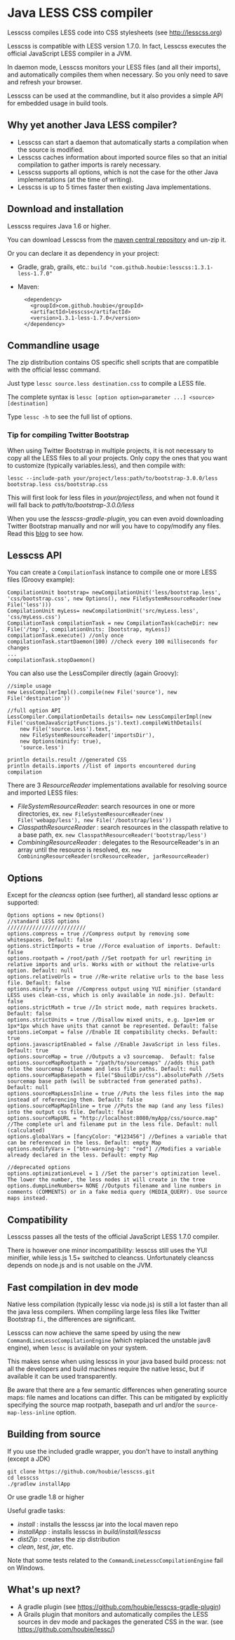 Java LESS CSS compiler
======================

Lesscss compiles LESS code into CSS stylesheets (see <http://lesscss.org>)

Lesscss is compatible with LESS version 1.7.0. In fact, Lesscss executes the official JavaScript LESS compiler in a JVM.

In daemon mode, Lesscss monitors your LESS files (and all their imports), and automatically compiles them when necessary.
So you only need to save and refresh your browser.

Lesscss can be used at the commandline, but it also provides a simple API for embedded usage in build tools.


## Why yet another Java LESS compiler?

* Lesscss can start a daemon that automatically starts a compilation when the source is modified.
* Lesscss caches information about imported source files so that an initial compilation to gather imports is rarely necessary.
* Lesscss supports all options, which is not the case for the other Java implementations (at the time of writing).
* Lesscss is up to 5 times faster then existing Java implementations.


## Download and installation

Lesscss requires Java 1.6 or higher.

You can download Lesscss from the [maven central repository](http://central.maven.org/maven2/com/github/houbie/lesscss/1.3.1-less-1.7.0/lesscss-1.3.1-less-1.7.0.zip)
and un-zip it.

Or you can declare it as dependency in your project:

* Gradle, grab, grails, etc.: `build "com.github.houbie:lesscss:1.3.1-less-1.7.0"`
* Maven:

        <dependency>
          <groupId>com.github.houbie</groupId>
          <artifactId>lesscss</artifactId>
          <version>1.3.1-less-1.7.0</version>
        </dependency>

## Commandline usage

The zip distribution contains OS specific shell scripts that are compatible with the official lessc command.

Just type `lessc source.less destination.css` to compile a LESS file.

The complete syntax is `lessc [option option=parameter ...] <source> [destination]`

Type `lessc -h` to see the full list of options.

### Tip for compiling Twitter Bootstrap

When using Twitter Bootstrap in multiple projects, it is not necessary to copy all the LESS files to all your projects.
Only copy the ones that you want to customize (typically variables.less), and then compile with:

    lessc --include-path your/project/less:path/to/bootstrap-3.0.0/less bootstrap.less css/bootstrap.css

This will first look for less files in _your/project/less_, and when not found it will fall back to _path/to/bootstrap-3.0.0/less_

When you use the _lesscss-gradle-plugin_, you can even avoid downloading Twitter Bootstrap manually and nor will you have
to  copy/modify any files. Read this [blog](http://houbie.blogspot.be/2014/04/customizing-twitter-bootstrap-with_9504.html) to see how.

## Lesscss API

You can create a `CompilationTask` instance to compile one or more LESS files (Groovy example):

    CompilationUnit bootstrap= newCompilationUnit('less/bootstrap.less', 'css/bootstrap.css', new Options(), new FileSystemResourceReader(new File('less')))
    CompilationUnit myLess= newCompilationUnit('src/myLess.less', 'css/myLess.css')
    CompilationTask compilationTask = new CompilationTask(cacheDir: new File('/tmp'), compilationUnits: [bootstrap, myLess])
    compilationTask.execute() //only once
    compilationTask.startDaemon(100) //check every 100 milliseconds for changes
    ...
    compilationTask.stopDaemon()

You can also use the LessCompiler directly (again Groovy):

    //simple usage
    new LessCompilerImpl().compile(new File('source'), new File('destination'))

    //full option API
    LessCompiler.CompilationDetails details= new LessCompilerImpl(new File('customJavaScriptFunctions.js').text).compileWithDetails(
        new File('source.less').text,
        new FileSystemResourceReader('importsDir'),
        new Options(minify: true),
        'source.less')

    println details.result //generated CSS
    println details.imports //list of imports encountered during compilation

There are 3 _ResourceReader_ implementations available for resolving source and imported LESS files:

* _FileSystemResourceReader_: search resources in one or more directories, ex. `new FileSystemResourceReader(new File('webapp/less'), new File('/bootstrap/less'))`
* _ClasspathResourceReader_ : search resources in the classpath relative to a base path, ex. `new ClasspathResourceReader('bootstrap/less')`
* _CombiningResourceReader_ : delegates to the ResourceReader's in an array until the resource is resolved, ex. `new CombiningResourceReader(srcResourceReader, jarResourceReader)`

## Options
Except for the _cleancss_ option (see further), all standard lessc options ar supported:

    Options options = new Options()
    //standard LESS options
    /////////////////////////
    options.compress = true //Compress output by removing some whitespaces. Default: false
    options.strictImports = true //Force evaluation of imports. Default: false
    options.rootpath = /root/path //Set rootpath for url rewriting in relative imports and urls. Works with or without the relative-urls option. Default: null
    options.relativeUrls = true //Re-write relative urls to the base less file. Default: false
    options.minify = true //Compress output using YUI minifier (standard LESS uses clean-css, which is only available in node.js). Default: false
    options.strictMath = true //In strict mode, math requires brackets. Default: false
    options.strictUnits = true //Disallow mixed units, e.g. 1px+1em or 1px*1px which have units that cannot be represented. Default: false
    options.ieCompat = false //Enable IE compatibility checks. Default: true
    options.javascriptEnabled = false //Enable JavaScript in less files. Default: true
    options.sourceMap = true //Outputs a v3 sourcemap.  Default: false
    options.sourceMapRootpath = "/path/to/sourcemaps" //adds this path onto the sourcemap filename and less file paths. Default: null
    options.sourceMapBasepath = file("$buildDir/css").absolutePath //Sets sourcemap base path (will be subtracted from generated paths). Default: null
    options.sourceMapLessInline = true //Puts the less files into the map instead of referencing them. Default: false
    options.sourceMapMapInline = true //Puts the map (and any less files) into the output css file. Default: false
    options.sourceMapURL = "http://localhost:8080/myApp/css/source.map" //The complete url and filename put in the less file. Default: null (calculated)
    options.globalVars = [fancyColor: "#123456"] //Defines a variable that can be referenced in the less. Default: empty Map
    options.modifyVars = ["btn-warning-bg": "red"] //Modifies a variable already declared in the less. Default: empty Map

    //deprecated options
    options.optimizationLevel = 1 //Set the parser's optimization level. The lower the number, the less nodes it will create in the tree
    options.dumpLineNumbers= NONE //Outputs filename and line numbers in comments (COMMENTS) or in a fake media query (MEDIA_QUERY). Use source maps instead.


## Compatibility

Lesscss passes all the tests of the official JavaScript LESS 1.7.0 compiler.

There is however one minor incompatibility: lesscss still uses the YUI minifier, while less.js 1.5+ switched to cleancss.
Unfortunately cleancss depends on node.js and is not usable on the JVM.

## Fast compilation in dev mode

Native less compilation (typically lessc via node.js) is still a lot faster than all the java less compilers.
When compiling large less files like Twitter Bootstrap f.i., the differences are significant.

Lesscss can now achieve the same speed by using the new `CommandLineLesscCompilationEngine` (which replaced the unstable jav8 engine),
when `lessc` is available on your system.

This makes sense when using lesscss in your java based build process: not all the developers and build machines require the native lessc,
but if available it can be used transparently.

Be aware that there are a few semantic differences when generating source maps: file names and locations can differ.
This can be mitigated by explicitly specifying the source map rootpath, basepath and url and/or the `source-map-less-inline` option.

## Building from source
If you use the included gradle wrapper, you don't have to install anything (except a JDK)

    git clone https://github.com/houbie/lesscss.git
    cd lesscss
    ./gradlew installApp

Or use gradle 1.8 or higher

Useful gradle tasks:

* _install_ : installs the lesscss jar into the local maven repo
* _installApp_ : installs lesscss in _build/install/lesscss_
* _distZip_ : creates the zip distribution
* _clean_, _test_, _jar_, etc.

Note that some tests related to the `CommandLineLesscCompilationEngine` fail on Windows.

## What's up next?

* A gradle plugin (see https://github.com/houbie/lesscss-gradle-plugin)
* A Grails plugin that monitors and automatically compiles the LESS sources in dev mode and packages the generated CSS in the war.
  (see https://github.com/houbie/lessc/)
